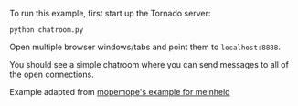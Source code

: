 To run this example, first start up the Tornado server:

    python chatroom.py

Open multiple browser windows/tabs and point them to `localhost:8888`. 

You should see a simple chatroom where you can send messages to all of the open  connections.

Example adapted from [mopemope's example for meinheld][1]


  [1]: http://github.com/mopemope/meinheld/tree/master/example/websocket_chat
